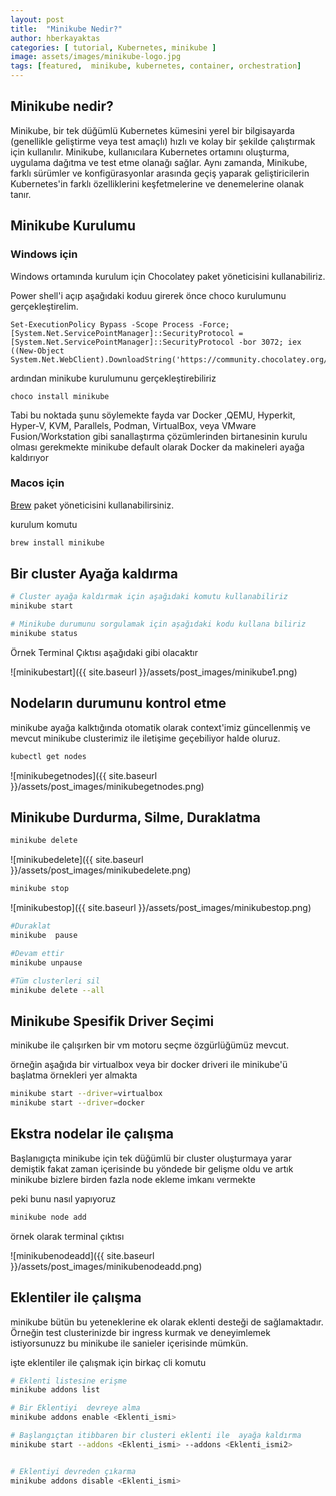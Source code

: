 ```yaml
---
layout: post
title:  "Minikube Nedir?"
author: hberkayaktas
categories: [ tutorial, Kubernetes, minikube ]
image: assets/images/minikube-logo.jpg
tags: [featured,  minikube, kubernetes, container, orchestration]
---
```

## Minikube nedir?

Minikube, bir tek düğümlü Kubernetes kümesini yerel bir bilgisayarda (genellikle geliştirme veya test amaçlı) hızlı ve kolay bir şekilde çalıştırmak için kullanılır. Minikube, kullanıcılara Kubernetes ortamını oluşturma, uygulama dağıtma ve test etme olanağı sağlar. Aynı zamanda, Minikube, farklı sürümler ve konfigürasyonlar arasında geçiş yaparak geliştiricilerin Kubernetes'in farklı özelliklerini keşfetmelerine ve denemelerine olanak tanır.

## Minikube Kurulumu
### Windows için

Windows ortamında kurulum için Chocolatey paket yöneticisini kullanabiliriz.

Power shell'i açıp aşağıdaki koduu girerek önce choco kurulumunu gerçekleştirelim.

```PS
Set-ExecutionPolicy Bypass -Scope Process -Force; [System.Net.ServicePointManager]::SecurityProtocol = [System.Net.ServicePointManager]::SecurityProtocol -bor 3072; iex ((New-Object System.Net.WebClient).DownloadString('https://community.chocolatey.org/install.ps1'))
```

ardından minikube  kurulumunu gerçekleştirebiliriz

```PS
choco install minikube
```

Tabi bu noktada şunu söylemekte fayda var Docker ,QEMU, Hyperkit, Hyper-V, KVM, Parallels, Podman, VirtualBox, veya  VMware Fusion/Workstation gibi sanallaştırma çözümlerinden birtanesinin kurulu olması gerekmekte
minikube default olarak Docker da makineleri ayağa kaldırıyor


### Macos için 

[Brew](https://brew.sh/) paket yöneticisini kullanabilirsiniz.


kurulum komutu 

```bash
brew install minikube
```


## Bir  cluster Ayağa kaldırma

```bash
# Cluster ayağa kaldırmak için aşağıdaki komutu kullanabiliriz
minikube start

# Minikube durumunu sorgulamak için aşağıdaki kodu kullana biliriz
minikube status
```
Örnek Terminal Çıktısı aşağıdaki gibi olacaktır

![minikubestart]({{ site.baseurl }}/assets/post_images/minikube1.png)

## Nodeların durumunu kontrol etme

minikube ayağa kalktığında otomatik olarak context'imiz güncellenmiş ve mevcut minikube clusterimiz ile iletişime geçebiliyor halde oluruz.

```bash 
kubectl get nodes
```
![minikubegetnodes]({{ site.baseurl }}/assets/post_images/minikubegetnodes.png)


## Minikube Durdurma, Silme, Duraklatma



```bash 
minikube delete
```
![minikubedelete]({{ site.baseurl }}/assets/post_images/minikubedelete.png)

```bash 
minikube stop
```
![minikubestop]({{ site.baseurl }}/assets/post_images/minikubestop.png)



```bash 
#Duraklat
minikube  pause

#Devam ettir
minikube unpause

#Tüm clusterleri sil
minikube delete --all
```


## Minikube Spesifik Driver Seçimi

minikube ile çalışırken bir vm motoru seçme özgürlüğümüz mevcut. 

örneğin aşağıda bir virtualbox veya bir docker driveri ile minikube'ü başlatma örnekleri yer almakta

```bash
minikube start --driver=virtualbox
minikube start --driver=docker
```

## Ekstra nodelar ile çalışma

Başlanıgıçta minikube için  tek düğümlü bir cluster oluşturmaya yarar demiştik fakat zaman içerisinde bu yöndede bir  gelişme oldu ve artık minikube bizlere birden fazla node ekleme imkanı vermekte 

peki bunu nasıl yapıyoruz

```bash
minikube node add
```

örnek olarak terminal  çıktısı

![minikubenodeadd]({{ site.baseurl }}/assets/post_images/minikubenodeadd.png)


## Eklentiler ile çalışma

minikube bütün bu yeteneklerine ek olarak eklenti desteği de sağlamaktadır. 
Örneğin test  clusterinizde bir ingress kurmak ve deneyimlemek istiyorsunuzz bu minikube  ile sanieler  içerisinde mümkün.

işte eklentiler ile çalışmak  için birkaç cli komutu

```bash
# Eklenti listesine erişme
minikube addons list

# Bir Eklentiyi  devreye alma
minikube addons enable <Eklenti_ismi>

# Başlangıçtan itibbaren bir clusteri eklenti ile  ayağa kaldırma
minikube start --addons <Eklenti_ismi> --addons <Eklenti_ismi2>


# Eklentiyi devreden çıkarma   
minikube addons disable <Eklenti_ismi>

```



